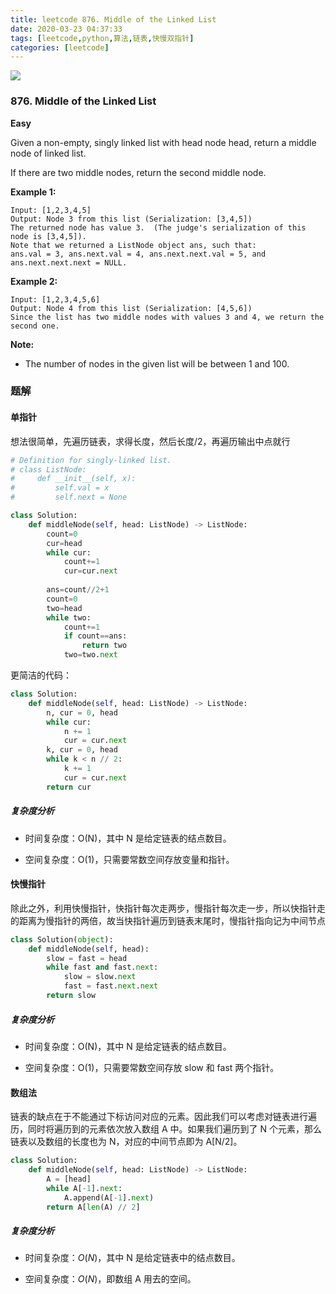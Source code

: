 ```yaml
---
title: leetcode 876. Middle of the Linked List
date: 2020-03-23 04:37:33
tags: [leetcode,python,算法,链表,快慢双指针]
categories: [leetcode]
---
```


<img src="http://lishengyu.xyz/pubgm/2020-03-12 094226.jpg" >

### 876. Middle of the Linked List

**Easy**

Given a non-empty, singly linked list with head node head, return a middle node of linked list.

If there are two middle nodes, return the second middle node.


**Example 1:**

```
Input: [1,2,3,4,5]
Output: Node 3 from this list (Serialization: [3,4,5])
The returned node has value 3.  (The judge's serialization of this node is [3,4,5]).
Note that we returned a ListNode object ans, such that:
ans.val = 3, ans.next.val = 4, ans.next.next.val = 5, and ans.next.next.next = NULL.
```

**Example 2:**
```
Input: [1,2,3,4,5,6]
Output: Node 4 from this list (Serialization: [4,5,6])
Since the list has two middle nodes with values 3 and 4, we return the second one.
```
 

**Note:**
- The number of nodes in the given list will be between 1 and 100.


### 题解

#### 单指针

想法很简单，先遍历链表，求得长度，然后长度/2，再遍历输出中点就行

```python
# Definition for singly-linked list.
# class ListNode:
#     def __init__(self, x):
#         self.val = x
#         self.next = None

class Solution:
    def middleNode(self, head: ListNode) -> ListNode:
        count=0
        cur=head
        while cur:
            count+=1
            cur=cur.next
    
        ans=count//2+1
        count=0
        two=head
        while two:
            count+=1
            if count==ans:
                return two
            two=two.next

```
更简洁的代码：

```python
class Solution:
    def middleNode(self, head: ListNode) -> ListNode:
        n, cur = 0, head
        while cur:
            n += 1
            cur = cur.next
        k, cur = 0, head
        while k < n // 2:
            k += 1
            cur = cur.next
        return cur


```
##### 复杂度分析

- 时间复杂度：O(N)，其中 N 是给定链表的结点数目。

- 空间复杂度：O(1)，只需要常数空间存放变量和指针。
#### 快慢指针

除此之外，利用快慢指针，快指针每次走两步，慢指针每次走一步，所以快指针走的距离为慢指针的两倍，故当快指针遍历到链表末尾时，慢指针指向记为中间节点

```python
class Solution(object):
    def middleNode(self, head):
        slow = fast = head
        while fast and fast.next:
            slow = slow.next
            fast = fast.next.next
        return slow
```
##### 复杂度分析

- 时间复杂度：O(N)，其中 N 是给定链表的结点数目。

- 空间复杂度：O(1)，只需要常数空间存放 slow 和 fast 两个指针。



#### 数组法
链表的缺点在于不能通过下标访问对应的元素。因此我们可以考虑对链表进行遍历，同时将遍历到的元素依次放入数组 A 中。如果我们遍历到了 N 个元素，那么链表以及数组的长度也为 N，对应的中间节点即为 A[N/2]。

```Python
class Solution:
    def middleNode(self, head: ListNode) -> ListNode:
        A = [head]
        while A[-1].next:
            A.append(A[-1].next)
        return A[len(A) // 2]
```

##### 复杂度分析

- 时间复杂度：$O(N)$，其中 N 是给定链表中的结点数目。

- 空间复杂度：$O(N)$，即数组 A 用去的空间。

